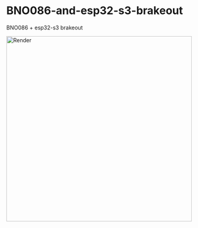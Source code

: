 # BNO086-and-esp32-s3-brakeout
BNO086 + esp32-s3 brakeout 

<img width="485" alt="Render" src="https://github.com/tomy983/BNO086-and-esp32-s3-brakeout/assets/11900154/89c62bad-f78d-40e7-9ca8-f7ffa4c93a1c">
